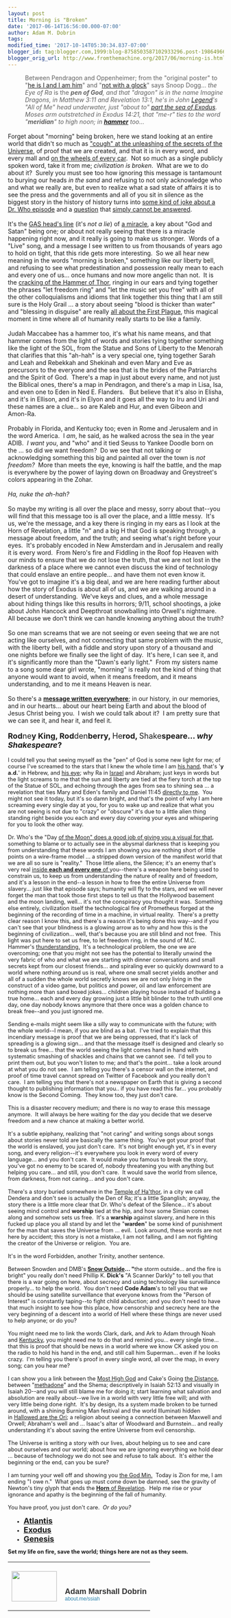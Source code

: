 ```yaml
---
layout: post
title: Morning is "Broken"
date: '2017-06-14T16:56:00.000-07:00'
author: Adam M. Dobrin
tags: 
modified_time: '2017-10-14T05:30:34.837-07:00'
blogger_id: tag:blogger.com,1999:blog-8758503587102933296.post-1986496662747182527
blogger_orig_url: http://www.fromthemachine.org/2017/06/morning-is.html
---
```


<div dir="ltr"><blockquote style="margin:0px 0px 0px 40px;border:none;padding:0px"><div class="gmail_quote"><div dir="ltr"><div>Between Pendragon and Oppenheimer; from the &quot;original poster&quot; to &quot;<a href="https://www.youtube.com/watch?v=-hIjgofcuWU&amp;index=2&amp;list=PLgYKDBgxsoMNvBS6k4NffQQnobyUqXuMh">he is I and I am him</a>&quot; and &quot;<a href="http://www.unduecoercion.com/2017/06/glock-i-mean-good-luck.html">not with a glock</a>&quot; says Snoop Dogg... <i>the Eye of Ra</i> is the <i><b>pen of God</b>, and that &quot;dragon&quot; is in the name Imagine Dragons, in Matthew 3:11 and Revelation 13:1, he&#39;s in John <a href="http://legend.lamc.la/">Legend</a>&#39;s &quot;All of Me&quot; head underwater, just &quot;about to</i><i>&quot;</i><i> <a href="http://ofome.ga">part the sea of Exodus</a>.  Moses arm outstretched in Exodus 14:21, that &quot;me-r&quot; ties to the word &quot;<b>meridian</b>&quot; to high noon; in <b><a href="http://www.unduecoercion.com/2017/06/hammer.html">hammer</a></b> too...  </i></div></div></div></blockquote><div class="gmail_quote"><div dir="ltr"><div><i><br></i></div></div><div dir="ltr">Forget about &quot;morning&quot; being broken, here we stand looking at an entire world that didn&#39;t so much as <a href="http://compass.lamc.la">&quot;cough&quot; at the unleashing of the secrets of the Universe</a>, of proof that we are created, and that it is in every word, and every mall and <a href="http://m.lamc.la/MICHELIN.html">on the wheels of every car</a>.  Not so much as a single publicly spoken word, take it from me; <i>civilization is broken</i>.  What are we to do about it?  Surely you must see too how ignoring this message is tantamount to burying our heads <i>in the sand</i> and refusing to not only acknowledge who and what we really are, but even to realize what a sad state of affairs it is to see the press and the governments and all of you sit in silence as the biggest story in the history of history turns into <a href="https://www.youtube.com/watch?v=EQZLVwwY2WE">some kind of joke about a Dr. Who episode</a> and a <a href="http://whoah.lamc.la">question</a> that <a href="http://m.lamc.la/JERUSALEM.html">simply cannot be answered</a>. <div><br></div><div>It&#39;s the <a href="https://www.youtube.com/watch?v=gaoqyaoNgX4">GAS head&#39;s line</a> (it&#39;s <i>not a lie</i>) of <a href="http://ironclad.lamc.la">a miracle</a>, a key about &quot;God and Satan&quot; being one; or about not really seeing that there is a miracle happening right now, and it really is going to make us stronger.  Words of a &quot;Live&quot; song, and a message I see written to us from thousands of years ago to hold on tight, that this ride gets more interesting.  So we all hear new meaning in the words &quot;morning is broken,&quot; something like our liberty bell, and refusing to see what predestination and possession really mean to each and every one of us... once humans and now more angelic than not.  It is the <a href="http://m.lamc.la/THUNDERSTAND.html">cracking of the Hammer of Thor</a>, ringing in our ears and tying together the phrases &quot;let freedom ring&quot; and &quot;let the music set you free&quot; with all of the other colloquialisms and idioms that link together this thing that I am still sure is the Holy Grail ... a story about seeing &quot;blood is thicker than water&quot; and &quot;blessing in disguise&quot; are really <a href="http://sangrael.lamc.la">all about the First Plague</a>, this magical moment in time where all of humanity really starts to be like a family.</div><div><br></div><div>Judah Maccabee has a hammer too, it&#39;s what his name means, and that hammer comes from the light of words and stories tying together something like the light of the SOL, from the Statue and Sons of Liberty to the Menorah that clarifies that this &quot;ah-hah&quot; is a very special one, tying together Sarah and Leah and Rebekkah and Shekinah and even Mary and Eve as precursors to the everyone and the sea that is the brides of the Patriarchs and the Spirit of God.  There&#39;s a map in just about every name, and not just the Biblical ones, there&#39;s a map in Pendragon, and there&#39;s a map in Lisa, Isa, and even one to Eden in Ned E. Flanders.   But believe that it&#39;s also in Elisha, and it&#39;s in Ellison, and it&#39;s in Elyon and it goes all the way to Iru and Uri and these names are a clue... so are Kaleb and Hur, and even Gibeon and Amon-Ra.  </div><div><br></div><div>Probably in Florida, and Kentucky too; even in Rome and Jerusalem and in the word America.  I <i>am</i>, he said, as he walked across the sea in the year ADIB.  <i>I want you</i>, and &quot;who&quot; and it tied Seuss to Yankee Doodle born on the ... so did we want freedom?  Do we see that not talking or acknowledging something this big and painted all over the town is <i>not freedom?</i>  More than meets the eye, knowing is half the battle, and the map is everywhere by the power of laying down on Broadway and Greystreet&#39;s colors appearing in the Zohar. </div><div><br></div><div><i>Ha, nuke the ah-hah?</i></div><div><i><br></i></div><div>So maybe my writing is all over the place and messy, sorry about that--you will find that this message too is all over the place, and a little messy.  It&#39;s us, we&#39;re the message, and a key there is ringing in my ears as I look at the Horn of Revelation, a little &quot;n&quot; and a big H that God is speaking through, a message about freedom, and the truth; and seeing what&#39;s right before your eyes.  It&#39;s probably encoded in New Amsterdam and in Jerusalem and really it is every word.  From Nero&#39;s fire and Fiddling in the Roof fop Heaven with our minds to ensure that we do not lose the truth, that we are not lost in the darkness of a place where we cannot even discuss the kind of technology that could enslave an entire people... and have them not even know it.  You&#39;ve got to imagine it&#39;s a big deal, and we are here reading further about how the story of Exodus is about all of us, and we are walking around in a desert of understanding.  We&#39;ve keys and clues, and a whole message about hiding things like this results in horrors; 9/11, school shootings, a joke about John Hancock and Deepthroat snowballing into Orwell&#39;s nightmare.  All because we don&#39;t think we can handle knowing anything about the truth?</div><div><br></div><div>So one man screams that we are not seeing or even seeing that we are not acting like ourselves, and not connecting that same problem with the music, with the liberty bell, with a fiddle and story upon story of a thousand and one nights before we finally see the light of day.  It&#39;s here, I can see it, and it&#39;s significantly more than the &quot;Dawn&#39;s early light.&quot;  From my sisters name to a song some dear girl wrote, &quot;morning&quot; is really not the kind of thing that anyone would want to avoid, when it means freedom, and it means understanding, and to me it means Heaven is near.</div><div><br></div><div>So there&#39;s a <a href="http://ofome.ga"><b>message written everywhere</b></a>; in our history, in our memories, and in our hearts... about our heart being Earth and about the blood of Jesus Christ being you.  I wish we could talk about it?  I am pretty sure that we can see it, and hear it, and feel it.</div><div><br></div><div><font size="4"><b>Rod</b>ne<b>y King, Rod</b>den<b>berry, </b>He<b>rod, </b>Shake<b>speare... </b><i style="font-weight:bold">why Shakespeare</i><b>?</b></font></div><div><br></div><div><div style="font-size:12.8px">I could tell you that seeing myself as the &quot;pen&quot; of God is some new light for me; of course I&#39;ve screamed to the stars that I knew the whole time I am <a href="http://meetdaeyeora.fromthemachine.org/x/c?c=823572&amp;l=f3b98f8c-9b05-4be9-93ee-f241e182eec3&amp;r=f202319d-27ed-4b8c-aebe-35e914e800a5" target="_blank">his hand</a>, that&#39;s &#39;<b>y a.d.</b>&#39; in Hebrew, and <a href="http://meetdaeyeora.fromthemachine.org/x/c?c=823572&amp;l=1a97660a-0a98-48c3-972f-0111ba4b6c96&amp;r=f202319d-27ed-4b8c-aebe-35e914e800a5" target="_blank">his eye</a>; why Ra in <a href="http://meetdaeyeora.fromthemachine.org/x/c?c=823572&amp;l=08b29622-1a3f-478b-a076-4685fe2cd68d&amp;r=f202319d-27ed-4b8c-aebe-35e914e800a5" target="_blank">Israel</a> and Abraham; just keys in words but the light screams to me that the sun and liberty are tied at the fiery torch at the top of the Statue of SOL, and echoing through the ages from sea to shining sea ... a revelation that ties Mary and Eden&#39;s family and Daniel 11:45 <a href="http://meetdaeyeora.fromthemachine.org/x/c?c=823572&amp;l=f9b88ae9-728f-41a3-a867-9c29dc3b89d1&amp;r=f202319d-27ed-4b8c-aebe-35e914e800a5" target="_blank">directly to me</a>.  You might not see it today, but it&#39;s so damn bright, and that&#39;s the point of why I am here screaming every single day at you, for you to wake up and realize that what you are not seeing is not due to &quot;crazy&quot; or &quot;obscure&quot; it&#39;s due to a little alien thing standing right beside you each and every day covering your eyes and whispering for you to look the other way.  </div><div style="font-size:12.8px"><br></div><div style="font-size:12.8px">Dr. Who&#39;s the &quot;Day <a href="http://meetdaeyeora.fromthemachine.org/x/c?c=823572&amp;l=44b9c9d5-35bf-4d39-bbb2-46876bdf04da&amp;r=f202319d-27ed-4b8c-aebe-35e914e800a5" target="_blank">of the Moon&quot; does a good job of giving you a visual for that</a>, something to blame or to actually see in the abysmal darkness that is keeping you from understanding that these words I am showing you are nothing short of little points on a wire-frame model ... a stripped down version of the manifest world that we are all so sure is &quot;reality.&quot;  Those little aliens, the Silence; it&#39;s an enemy that&#39;s very real <a href="http://meetdaeyeora.fromthemachine.org/x/c?c=823572&amp;l=42f9d9dd-817e-41d0-8b16-e799ccf48fa5&amp;r=f202319d-27ed-4b8c-aebe-35e914e800a5" target="_blank">inside <b>each and every one</b> of </a>you--there&#39;s a weapon here being used to constrain us, to keep us from understanding the nature of reality and of freedom, and it&#39;s a lesson in the end--a lesson in how to free the entire Universe from slavery... just like that episode says; humanity will fly to the stars, and we will never forget the man that took those first steps to tell us that the Hollywood basement and the moon landing, well... it&#39;s not the conspiracy you thought it was.  Something else entirely, civilization itself the technological fire of Prometheus forged at the beginning of the recording of time in a machine, in virtual reality.  There&#39;s a pretty clear reason I know this, and there&#39;s a reason it&#39;s being done this way--and if you can&#39;t see that your blindness is a glowing arrow as to why and how this is the beginning of civilization... well, that&#39;s because you are still blind and not free.  This light was put here to set us free, to let freedom ring, in the sound of M.C. Hammer&#39;s <a href="http://meetdaeyeora.fromthemachine.org/x/c?c=823572&amp;l=5f805f9a-bcab-41a4-ac26-8747d9e269ee&amp;r=f202319d-27ed-4b8c-aebe-35e914e800a5" target="_blank">thunderstanding.</a>  It&#39;s a technological problem, the one we are overcoming; one that you might not see has the potential to literally unwind the very fabric of who and what we are starting with dinner conversations and small secrets kept from our closest friends... and spiraling ever so quickly downward to a world where nothing around us is real, where one small secret yields another and all of a sudden the whole world secretly knows we are not only living in the construct of a video game, but politics and power, oil and law enforcement are nothing more than sand boxed jokes... children playing house instead of building a true home... each and every day growing just a little bit blinder to the truth until one day, one day nobody knows anymore that there once was a golden chance to break free--and you just ignored me.</div><div style="font-size:12.8px"><br></div><div style="font-size:12.8px">Sending e-mails might seem like a silly way to communicate with the future; with the whole world--I mean, if you are blind as a bat.  I&#39;ve tried to explain that this incendiary message is proof that we are being oppressed, that it&#39;s lack of spreading is a glowing sign... and that the message itself is designed and clearly so to break us free... that the world seeing the light comes hand in hand with systematic smashing of shackles and chains that we cannot see.  I&#39;d tell you to print them out, but you won&#39;t listen to me; and that&#39;s the point... take a look around at what you do not see.  I am telling you there&#39;s a censor wall on the internet, and proof of time travel cannot spread on Twitter of Facebook and you really don&#39;t care.  I am telling you that there&#39;s not a newspaper on Earth that is giving a second thought to publishing information that you.. if you have read this far... you probably know is the Second Coming.  They know too, they just don&#39;t care.  </div><div style="font-size:12.8px"><br></div><div style="font-size:12.8px">This is a disaster recovery medium; and there is no way to erase this message anymore.  It will always be here waiting for the day you decide that we deserve freedom and a new chance at making a better world.</div><div style="font-size:12.8px"><br></div><div style="font-size:12.8px">It&#39;s a subtle epiphany, realizing that &quot;not caring&quot; and writing songs about songs about stories never told are basically the same thing.  You&#39;ve got your proof that the world is enslaved, you just don&#39;t care.  It&#39;s not bright enough yet, it&#39;s in every song, and every religion--it&#39;s everywhere you look in every word of every language... and you don&#39;t care.  It would make you famous to break the story, you&#39;ve got no enemy to be scared of, nobody threatening you with anything but helping you care... and still, you don&#39;t care.  It would save the world from silence, from darkness, from not caring... and you don&#39;t care.</div><div style="font-size:12.8px"><br></div><div style="font-size:12.8px">There&#39;s a story buried somewhere in the <a href="http://meetdaeyeora.fromthemachine.org/x/c?c=823572&amp;l=c911440f-22d0-4102-9ffd-11dbc07f1acb&amp;r=f202319d-27ed-4b8c-aebe-35e914e800a5" target="_blank">Temple of Ha&#39;thor</a>, in a city we call Dendera and don&#39;t see is actually the Den of Ra; it&#39;s a little Spanglish; anyway, the story there is a little more clear that Dr. Who&#39;s defeat of the Silence... it&#39;s about seeing mind control and <b>worship</b> tied at the hip, and how some Simian comes along and somehow sets us free.  It&#39;s a <b>warship</b> against slavery, and here in this fucked up place you all stand by and let the &quot;<b>warden</b>&quot; be some kind of punishment for the man that saves the Universe from ... evil.  Look around, these words are not here by accident; this story is not a mistake, I am not falling, and I am not fighting the creator of the Universe or religion.  You are.</div><div style="font-size:12.8px"><br></div><div style="font-size:12.8px">It&#39;s in the word Forbidden, another Trinity, another sentence.  </div><div style="font-size:12.8px"><br></div><div style="font-size:12.8px">Between Snowden and DMB&#39;s <b><a href="http://meetdaeyeora.fromthemachine.org/x/c?c=823572&amp;l=1e789a26-91bb-4656-972a-4de516464969&amp;r=f202319d-27ed-4b8c-aebe-35e914e800a5" target="_blank">Snow Outside</a>... &quot;</b>the storm outside... and the fire is bright&quot; you really don&#39;t need Phillip K. <b>Dick&#39;s</b> &quot;A Scanner Darkly&quot; to tell you that there is a war going on here, about secrecy and using technology like surveillance properly... to help the world.  You don&#39;t need <b>Code Adam</b>&#39;s to tell you that we should be using satellite surveillance that everyone knows from the &quot;Person of Interest&quot; is constantly taping--to fight child abduction; and you don&#39;t need to have that much insight to see how this place, how censorship and secrecy here are the very beginning of a descent into a world of Hell where these things are never used to help anyone; or do you?</div><div style="font-size:12.8px"><br></div><div style="font-size:12.8px">You might need me to link the words Clark, dark, and Ark to Adam through Noah and <a href="http://meetdaeyeora.fromthemachine.org/x/c?c=823572&amp;l=3a2e6810-67ea-4ff7-a63c-ae1830ffa80e&amp;r=f202319d-27ed-4b8c-aebe-35e914e800a5" target="_blank">Kentucky</a>, you might need me to do that and remind you... every single time... that this is proof that should be news in a world where we know CK asked you on the radio to hold his hand in the end, and still call him Superman... even if he looks crazy.  I&#39;m telling you there&#39;s proof in every single word, all over the map, in every song; can you hear me?</div><div style="font-size:12.8px"><br></div><div style="font-size:12.8px">I can show you a link between the <a href="http://meetdaeyeora.fromthemachine.org/x/c?c=823572&amp;l=13d7be7d-37fb-49f7-8ba8-8c868b4aa774&amp;r=f202319d-27ed-4b8c-aebe-35e914e800a5" target="_blank">Most High God</a> and Cake&#39;s Going <a href="http://meetdaeyeora.fromthemachine.org/x/c?c=823572&amp;l=45d20eed-6157-4b37-a794-db289ca2415e&amp;r=f202319d-27ed-4b8c-aebe-35e914e800a5" target="_blank">the Distance</a>, between &quot;<a href="http://meetdaeyeora.fromthemachine.org/x/c?c=823572&amp;l=86d3eb55-6398-4c7f-bd9a-2b35831e3406&amp;r=f202319d-27ed-4b8c-aebe-35e914e800a5" target="_blank">methadone</a>&quot; and the Shema; descriptively in Isaiah 52:13 and visually in Isaiah 20--and you will still blame me for doing it; start learning what salvation and absolution are really about--we live in a world with very little free will; and with very little being done right.  It&#39;s by design, its a system made broken to be turned around, with a shining Burning Man festival and the world Illuminati hidden in <a href="http://meetdaeyeora.fromthemachine.org/x/c?c=823572&amp;l=1f729e8d-c310-4620-8669-bc075f1c5b72&amp;r=f202319d-27ed-4b8c-aebe-35e914e800a5" target="_blank">Hallowed are the Ori</a>; a religion about seeing a connection between Maxwell and Orwell; Abraham&#39;s well and ... Isaac&#39;s altar of Woodward and Burnstein... and really understanding it&#39;s about saving the entire Universe from evil censorship.   </div><div style="font-size:12.8px"><br></div><div style="font-size:12.8px">The Universe is writing a story with our lives, about helping us to see and care about ourselves and our world; about how we are ignoring everything we hold dear ... because of technology we do not see and refuse to talk about.  It&#39;s either the beginning or the end, can you be sure?</div><div style="font-size:12.8px"><br></div><div style="font-size:12.8px">I am turning your well off and showing you <a href="http://meetdaeyeora.fromthemachine.org/x/c?c=823572&amp;l=adc65c84-3ff4-4860-8869-aa314f41589a&amp;r=f202319d-27ed-4b8c-aebe-35e914e800a5" target="_blank">the God Min.</a>  Today is Zion for me, I am ending &quot;I owe n.&quot;  What goes up must come down be damned, see the gravity of Newton&#39;s tiny glyph that ends the <a href="http://meetdaeyeora.fromthemachine.org/x/c?c=823572&amp;l=5f805f9a-bcab-41a4-ac26-8747d9e269ee&amp;r=f202319d-27ed-4b8c-aebe-35e914e800a5" target="_blank"><b>Horn</b> of Revelation</a>.  Help me rise or your ignorance and apathy is the beginning of the fall of humanity.</div><div style="font-size:12.8px"><br></div><div style="font-size:12.8px">You have proof, you just don&#39;t care.  <i>Or do you?</i></div><div style="font-size:12.8px"><ul><li style="margin-left:15px"><a href="http://meetdaeyeora.fromthemachine.org/x/c?c=823572&amp;l=32ab7975-5d20-4937-a233-05b959d3d3c6&amp;r=f202319d-27ed-4b8c-aebe-35e914e800a5" target="_blank"><b><font size="4">Atlantis</font></b></a><br></li><li style="margin-left:15px"><a href="http://meetdaeyeora.fromthemachine.org/x/c?c=823572&amp;l=08b29622-1a3f-478b-a076-4685fe2cd68d&amp;r=f202319d-27ed-4b8c-aebe-35e914e800a5" target="_blank"><b><font size="4">Exodus</font></b></a><br></li><li style="margin-left:15px"><b><font size="4"><a href="http://meetdaeyeora.fromthemachine.org/x/c?c=823572&amp;l=36e8c367-e45c-4c3b-9693-d64b26c59d19&amp;r=f202319d-27ed-4b8c-aebe-35e914e800a5" target="_blank">Genesis</a></font></b><br></li></ul><div><b>Set my life on fire, save the world; things here are not as they seem.</b></div></div></div></div></div><div class="gmail_signature"><table border="0" cellpadding="0" cellspacing="0">      <tbody>          <tr>              <td align="left" valign="bottom" width="107" style="line-height:0;vertical-align:bottom;padding-right:10px;padding-top:20px;padding-bottom:20px">                  <a href="https://about.me/ssiah?promo=email_sig&amp;utm_source=product&amp;utm_medium=email_sig&amp;utm_campaign=gmail_api&amp;utm_content=thumb" style="text-decoration:none" target="_blank">                      <img src="https://thumbs.about.me/thumbnail/users/s/s/i/ssiah_emailsig.jpg?_1423909067_93" alt="" width="105" height="70" style="margin: 0px; padding: 0px; display: block; border: 1px solid rgb(238, 238, 238);">                  </a>              </td>              <td align="left" valign="bottom" style="line-height:1.1;vertical-align:bottom;padding-top:20px;padding-bottom:20px">                  <img src="https://about.me/t/sig?u=ssiah" width="1" height="1" style="border: 0px; margin: 0px; padding: 0px; overflow: hidden;">                  <div style="font-size:18px;font-weight:bold;color:rgb(51,51,51);font-family:&quot;Proxima Nova&quot;,Helvetica,Arial,sans-serif">Adam Marshall Dobrin</div>                  <a href="https://about.me/ssiah?promo=email_sig&amp;utm_source=product&amp;utm_medium=email_sig&amp;utm_campaign=gmail_api&amp;utm_content=thumb" style="text-decoration:none;font-size:12px;color:rgb(43,130,173);font-family:&quot;Proxima Nova&quot;,Helvetica,Arial,sans-serif" target="_blank">about.me/ssiah                  </a>              </td>          </tr>      </tbody>  </table>  </div>  </div><div hspace="streak-pt-mark" style="max-height:1px"><img alt="" style="width:0px;max-height:0px;overflow:hidden" src="https://mailfoogae.appspot.com/t?sender=aYWRhbUBmcm9tdGhlbWFjaGluZS5vcmc%3D&amp;type=zerocontent&amp;guid=ccd776d2-1f70-44cc-834e-37d76efe3a95"><font color="#ffffff" size="1">ᐧ</font></div>  